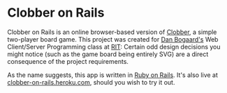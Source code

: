 Clobber on Rails
================

Clobber on Rails is an online browser-based version of [Clobber](http://en.wikipedia.org/wiki/Clobber), a simple two-player board game. This project was created for [Dan Bogaard's](http://people.rit.edu/dsbics/) Web Client/Server Programming class at [RIT](http://www.rit.edu/): Certain odd design decisions you might notice (such as the game board being entirely SVG) are a direct consequence of the project requirements.

As the name suggests, this app is written in [Ruby on Rails](http://rubyonrails.org/). It's also live at [clobber-on-rails.heroku.com](http://clobber-on-rails.heroku.com), should you wish to try it out.
